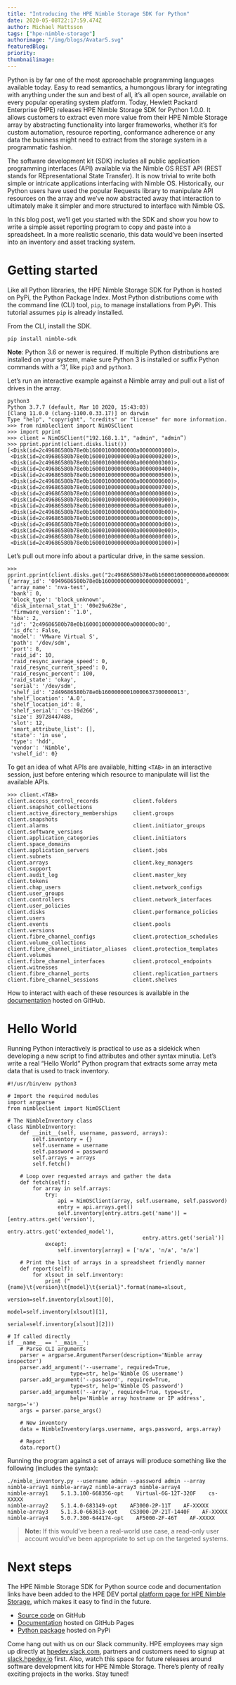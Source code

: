 ```yaml
---
title: "Introducing the HPE Nimble Storage SDK for Python"
date: 2020-05-08T22:17:59.474Z
author: Michael Mattsson 
tags: ["hpe-nimble-storage"]
authorimage: "/img/blogs/Avatar5.svg"
featuredBlog:
priority:
thumbnailimage:
---
```

Python is by far one of the most approachable programming languages available today. Easy to read semantics, a humongous library for integrating with anything under the sun and best of all, it’s all open source, available on every popular operating system platform. Today, Hewlett Packard Enterprise (HPE) releases HPE Nimble Storage SDK for Python 1.0.0. It allows customers to extract even more value from their HPE Nimble Storage array by abstracting functionality into larger frameworks, whether it’s for custom automation, resource reporting, conformance adherence or any data the business might need to extract from the storage system in a programmatic fashion.

The software development kit (SDK) includes all public application programming interfaces (API) available via the Nimble OS REST API (REST stands for REpresentational State Transfer). It is now trivial to write both simple or intricate applications interfacing with Nimble OS. Historically, our Python users have used the popular Requests library to manipulate API resources on the array and we’ve now abstracted away that interaction to ultimately make it simpler and more structured to interface with Nimble OS. 

In this blog post, we’ll get you started with the SDK and show you how to write a simple asset reporting program to copy and paste into a spreadsheet. In a more realistic scenario, this data would’ve been inserted into an inventory and asset tracking system. 

# Getting started 
Like all Python libraries, the HPE Nimble Storage SDK for Python is hosted on PyPi, the Python Package Index. Most Python distributions come with the command line (CLI) tool, `pip`, to manage installations from PyPi. This tutorial assumes `pip` is already installed.  

From the CLI, install the SDK. 

```
pip install nimble-sdk 
``` 

**Note**: Python 3.6 or newer is required. If multiple Python distributions are installed on your system, make sure Python 3 is installed or suffix Python commands with a ‘3’, like `pip3` and `python3`. 

Let’s run an interactive example against a Nimble array and pull out a list of drives in the array. 

``` 
python3 
Python 3.7.7 (default, Mar 10 2020, 15:43:03) 
[Clang 11.0.0 (clang-1100.0.33.17)] on darwin 
Type "help", "copyright", "credits" or "license" for more information. 
>>> from nimbleclient import NimOSClient 
>>> import pprint
>>> client = NimOSClient("192.168.1.1", "admin", "admin”) 
>>> pprint.pprint(client.disks.list())
[<Disk(id=2c49686580b78e0b160001000000000a0000000100)>,
 <Disk(id=2c49686580b78e0b160001000000000a0000000200)>,
 <Disk(id=2c49686580b78e0b160001000000000a0000000300)>,
 <Disk(id=2c49686580b78e0b160001000000000a0000000400)>,
 <Disk(id=2c49686580b78e0b160001000000000a0000000500)>,
 <Disk(id=2c49686580b78e0b160001000000000a0000000600)>,
 <Disk(id=2c49686580b78e0b160001000000000a0000000700)>,
 <Disk(id=2c49686580b78e0b160001000000000a0000000800)>,
 <Disk(id=2c49686580b78e0b160001000000000a0000000900)>,
 <Disk(id=2c49686580b78e0b160001000000000a0000000a00)>,
 <Disk(id=2c49686580b78e0b160001000000000a0000000b00)>,
 <Disk(id=2c49686580b78e0b160001000000000a0000000c00)>,
 <Disk(id=2c49686580b78e0b160001000000000a0000000d00)>,
 <Disk(id=2c49686580b78e0b160001000000000a0000000e00)>,
 <Disk(id=2c49686580b78e0b160001000000000a0000000f00)>,
 <Disk(id=2c49686580b78e0b160001000000000a0000001000)>]
``` 

Let’s pull out more info about a particular drive, in the same session. 

```
>>> pprint.pprint(client.disks.get("2c49686580b78e0b160001000000000a0000000c00").attrs)
{'array_id': '0949686580b78e0b16000000000000000000000001',
 'array_name': 'nva-test',
 'bank': 0,
 'block_type': 'block_unknown',
 'disk_internal_stat_1': '00e29a628e',
 'firmware_version': '1.0',
 'hba': 2,
 'id': '2c49686580b78e0b160001000000000a0000000c00',
 'is_dfc': False,
 'model': 'VMware Virtual S',
 'path': '/dev/sdm',
 'port': 8,
 'raid_id': 10,
 'raid_resync_average_speed': 0,
 'raid_resync_current_speed': 0,
 'raid_resync_percent': 100,
 'raid_state': 'okay',
 'serial': '/dev/sdm',
 'shelf_id': '2d49686580b78e0b16000000010000637300000013',
 'shelf_location': 'A.0',
 'shelf_location_id': 0,
 'shelf_serial': 'cs-19d266',
 'size': 39728447488,
 'slot': 12,
 'smart_attribute_list': [],
 'state': 'in use',
 'type': 'hdd',
 'vendor': 'Nimble',
 'vshelf_id': 0}
``` 

To get an idea of what APIs are available, hitting `<TAB>` in an interactive session, just before entering which resource to manipulate will list the available APIs. 

``` 
>>> client.<TAB> 
client.access_control_records           client.folders                          client.snapshot_collections 
client.active_directory_memberships     client.groups                           client.snapshots 
client.alarms                           client.initiator_groups                 client.software_versions 
client.application_categories           client.initiators                       client.space_domains 
client.application_servers              client.jobs                             client.subnets 
client.arrays                           client.key_managers                     client.support 
client.audit_log                        client.master_key                       client.tokens 
client.chap_users                       client.network_configs                  client.user_groups 
client.controllers                      client.network_interfaces               client.user_policies 
client.disks                            client.performance_policies             client.users 
client.events                           client.pools                            client.versions 
client.fibre_channel_configs            client.protection_schedules             client.volume_collections 
client.fibre_channel_initiator_aliases  client.protection_templates             client.volumes 
client.fibre_channel_interfaces         client.protocol_endpoints               client.witnesses 
client.fibre_channel_ports              client.replication_partners 
client.fibre_channel_sessions           client.shelves 
``` 

How to interact with each of these resources is available in the [documentation](https://hpe-storage.github.io/nimble-python-sdk) hosted on GitHub.

# Hello World 
Running Python interactively is practical to use as a sidekick when developing a new script to find attributes and other syntax minutia. Let’s write a real “Hello World” Python program that extracts some array meta data that is used to track inventory.  

``` 
#!/usr/bin/env python3

# Import the required modules
import argparse
from nimbleclient import NimOSClient

# The NimbleInventory class
class NimbleInventory:
    def __init__(self, username, password, arrays):
        self.inventory = {}
        self.username = username
        self.password = password
        self.arrays = arrays
        self.fetch()

    # Loop over requested arrays and gather the data
    def fetch(self):
        for array in self.arrays:
            try:
                api = NimOSClient(array, self.username, self.password)
                entry = api.arrays.get()
                self.inventory[entry.attrs.get('name')] = [entry.attrs.get('version'), 
                                           entry.attrs.get('extended_model'),
                                           entry.attrs.get('serial')]
            except:
                self.inventory[array] = ['n/a', 'n/a', 'n/a']

    # Print the list of arrays in a spreadsheet friendly manner
    def report(self):
        for xlsout in self.inventory:
            print ("{name}\t{version}\t{model}\t{serial}".format(name=xlsout, 
                                                         version=self.inventory[xlsout][0],
                                                         model=self.inventory[xlsout][1], 
                                                         serial=self.inventory[xlsout][2]))

# If called directly
if __name__ == '__main__':
    # Parse CLI arguments
    parser = argparse.ArgumentParser(description='Nimble array inspector')
    parser.add_argument('--username', required=True,
                    type=str, help='Nimble OS username')
    parser.add_argument('--password', required=True, 
                    type=str, help='Nimble OS password')
    parser.add_argument('--array', required=True, type=str, 
                    help='Nimble array hostname or IP address', nargs='+')
    args = parser.parse_args()

    # New inventory
    data = NimbleInventory(args.username, args.password, args.array)

    # Report 
    data.report()
``` 

Running the program against a set of arrays will produce something like the following (includes the syntax): 

``` 
./nimble_inventory.py --username admin --password admin --array nimble-array1 nimble-array2 nimble-array3 nimble-array4 
nimble-array1    5.1.3.100-668356-opt    Virtual-6G-12T-320F    cs-XXXXX 
nimble-array2    5.1.4.0-683149-opt    AF3000-2P-11T    AF-XXXXX 
nimble-array3    5.1.3.0-663613-opt    CS3000-2P-21T-1440F    AF-XXXXX 
nimble-array4    5.0.7.300-644174-opt    AF5000-2F-46T    AF-XXXXX 
``` 

> **Note:** If this would’ve been a real-world use case, a read-only user account would’ve been appropriate to set up on the targeted systems. 

# Next steps 
The HPE Nimble Storage SDK for Python source code and documentation links have been added to the HPE DEV portal [platform page for HPE Nimble Storage](https://developer.hpe.com/platform/hpe-nimble-storage/home), which makes it easy to find in the future. 

- [Source code](https://github.com/hpe-storage/nimble-python-sdk) on GitHub
- [Documentation](https://hpe-storage.github.io/nimble-python-sdk) hosted on GitHub Pages
- [Python package](https://pypi.org/project/nimble-sdk/) hosted on PyPi

Come hang out with us on our Slack community. HPE employees may sign up directly at [hpedev.slack.com](https://hpedev.slack.com), partners and customers need to signup at [slack.hpedev.io](https://slack.hpedev.io) first. Also, watch this space for future releases around software development kits for HPE Nimble Storage. There’s plenty of really exciting projects in the works. Stay tuned! 